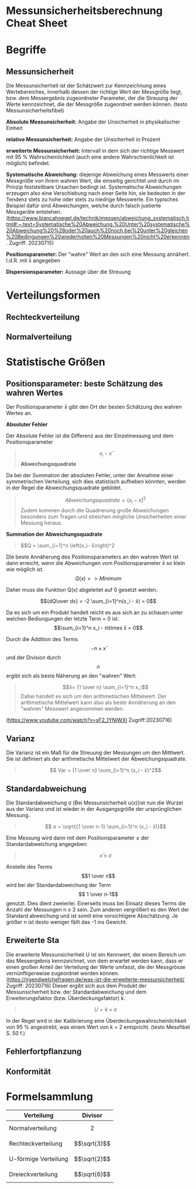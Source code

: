 Messunsicherheitsberechnung Cheat Sheet
===



# Begriffe


## Messunsicherheit
 Die Messunsicherheit ist der Schätzwert zur Kennzeichnung eines Wertebereiches, innerhalb dessen der richtige Wert der Messgröße liegt, bzw. dem Messergebnis zugeordneter Parameter, der die Streuung der Werte kennzeichnet, die der Messgröße zugeordnet werden können. (testo Messunsicherheitsfibel)

**Absolute Messunsicherheit:**
Angabe der Unsicherheit in physikalischer Einheit

**relative Messunsicherheit:** Angabe der Unsicherheit in Prozent

**erweiterte Messunsicherheit:** Intervall in dem sich der richtige Messwert mit 95 % Wahrscheinlichkeit (auch eine andere Wahrschienlichkeit ist möglich) befindet.

**Systematische Abweichung:** diejenige Abweichung eines Messwerts einer Messgröße von ihrem wahren Wert, die einseitig gerichtet und durch im Prinzip feststellbare Ursachen bedingt ist. Systematische Abweichungen erzeugen also eine Verschiebung nach einer Seite hin, sie bedeuten in der Tendenz stets zu hohe oder stets zu niedrige Messwerte. Ein typisches Beispiel dafür sind Abweichungen, welche durch falsch justierte Messgeräte entstehen. (https://www.biancahoegel.de/technik/messen/abweichung_systematisch.html#:~:text=Systematische%20Abweichung.%20Unter%20systematische%20Abweichung%20%28oder%20auch%20noch,bei%20unter%20gleichen%20Bedingungen%20wiederholten%20Messungen%20nicht%20erkennen. Zugriff: 20230715) 

**Positionsparameter:** Der "wahre" Wert an den sich eine Messung annähert. I.d.R. mit x̄ angegeben

**Dispersionsparameter:** Aussage über die Streuung

# Verteilungsformen

## Rechteckverteilung

## Normalverteilung

# Statistische Größen

## Positionsparameter: beste Schätzung des wahren Wertes
Der Positionsparameter x̄ gibt den Ort der besten Schätzung des wahren Wertes an.

**Absoluter Fehler** 

Der Absolute Fehler ist die Differenz aus der Einzelmessung und dem Positionsparameter
>$$  x_i - x̄$$
**Abwechungsquadrate**

Da bei der Summation der absoluten Fehler, unter der Annahme einer symmetrischen Verteilung, sich dies statistisch aufheben könnten, werden in der Regel die Abweichungsquadrate gebildet.
>$$ Abweichungsquadrate =\left(x_i - x̄\right)^2$$
Zudem kommen durch die Quadrierung große Abweichungen besonders zum Tragen und streichen mögliche Unsicherheiten einer Messung heraus.

**Summation der Abweichungsquadrate**
> $$Q = \sum_{i=1}^n \left(x_i- x̄\right)^2

Die beste Annäherung des Positionsparameters an den wahren Wert ist dann erreicht, wenn die Abweichungen vom Positionsparameter x̄ so klein wie möglich ist. 
 $$Q(x) => Minimum$$

Daher muss die Funktion Q(x) abgeleitet auf 0 gesetzt werden.

$${dQ\over dx} = -2 \sum_{i=1}^n(x_i - x̄) = 0$$

Da es sich um ein Produkt handelt reicht es aus sich an zu schauen unter welchen Bediungungen der letzte Term = 0 ist.
$$\sum_{i=1}^n x_i - n\times x̄ = 0$$ 

Durch die Addition des Terms $$-n \times x̄$$
und der Division durch $$n$$
ergibt sich als beste Näherung an den "wahren" Wert:
>$$x̄= {1 \over n} \sum_{i=1}^n x_i$$
Dabei handelt es sich um den arithmetischen Mittelwert. Der arithmetische Mittelwert kann also als beste Annäherung an den "wahren" Messwert angenommen werden. 

(https://www.youtube.com/watch?v=sF2_1YNiWXI Zugriff:20230716)

## Varianz
Die Varianz ist ein Maß für die Streuung der Messungen um den Mittlwert. Sie ist definiert als der arithmetische Mittelwert der Abweichungsquadrate. 
> $$ Var = {1 \over n} \sum_{i=1}^n (x_i - x̄)^2$$

## Standardabweichung
Die Standardabweichung σ (Bei Messunsicherheit u(x))ist nun die Wurzel aus der Varianz und ist wieder in der Ausgangsgröße der ursprünglichen Messung.

> $$ σ = \sqrt{{1 \over n-1} \sum_{i=1}^n (x_i - x̄)}$$

Eine Messung wird dann mit dem Positionsparameter ± der Standardabweichung angegeben:
> $$ x̄ ± σ$$

Anstelle des Terms $$1 \over n$$ wird bei der Standardabweichung der Term $$ 1 \over n-1$$ genutzt. Dies dient zweierlei. Einerseits muss bei Einsatz dieses Terms die Anzahl der Messungen n ≥ 2 sein. Zum anderen vergrößert es den Wert der Standard abweichung und ist somit eine vorsichtigere Abschätzung. Je größer n ist desto weniger fällt das -1 ins Gewicht.  

## Erweiterte Sta

Die erweiterte Messunsicherheit U ist ein Kennwert, der einem Bereich um das Messergebnis kennzeichnet, von dem erwartet werden kann, dass er einen großen Anteil der Verteilung der Werte umfasst, die der Messgrösse vernünftigerweise zugeordnet werden können. (https://irgendwelchefragen.de/was-ist-die-erweiterte-messunsicherheit/ Zugriff: 20230716)
Dieser ergibt sich aus dem Produkt der Messunsicherheit bzw. der Standardabweichung und dem Erweiterungsfaktor (bzw. Überdeckungsfaktor) k.

> $$U = k \times σ$$

In der Regel wird in der Kalibrierung eine Überdeckungswahrscheinlichkeit von 95 % angestrebt, was einem Wert von k = 2 entspricht. (testo Messfibel S. 50 f.)


## Fehlerfortpflanzung

## Konformität

# Formelsammlung




|Verteilung|Divisor|
|---------|-------|
|Normalverteilung|$$2$$|
|Rechteckverteilung|$$\sqrt{3}$$|
|U-förmige Verteilung|$$\sqrt{2}$$|
|Dreieckverteilung|$$\sqrt{6}$$|